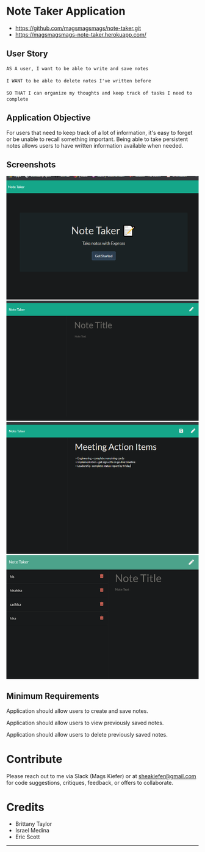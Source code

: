 # Note Taker Application
*  https://github.com/magsmagsmags/note-taker.git
 * https://magsmagsmags-note-taker.herokuapp.com/



## User Story 
```
AS A user, I want to be able to write and save notes

I WANT to be able to delete notes I've written before

SO THAT I can organize my thoughts and keep track of tasks I need to complete
```


## Application Objective


For users that need to keep track of a lot of information, it's easy to forget or be unable to recall something important. Being able to take persistent notes allows users to have written information available when needed.


## Screenshots

![Screenshot](/assets/screenshot1.png)
![Screenshot](/assets/screenshot2.png)
![Screenshot](/assets/screenshot3.png)
![Screenshot](/assets/screenshot4.png)


## Minimum Requirements

Application should allow users to create and save notes.

Application should allow users to view previously saved notes.

Application should allow users to delete previously saved notes.


# Contribute
Please reach out to me via Slack (Mags Kiefer) or at sheakiefer@gmail.com for code suggestions, critiques, feedback, or offers to collaborate. 


# Credits

* Brittany Taylor
* Israel Medina
* Eric Scott

- - -
